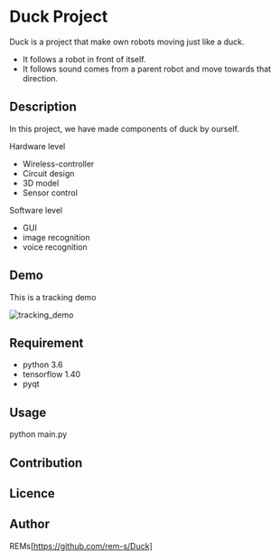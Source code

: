 # Duck Project

Duck is a project that make own robots moving just like a duck.

- It follows a robot in front of itself.
- It follows sound comes from a parent robot and move towards that direction.

## Description

In this project, we have made components of duck by ourself.

Hardware level

- Wireless-controller
- Circuit design
- 3D model
- Sensor control
  
Software level

- GUI
- image recognition
- voice recognition

## Demo

This is a tracking demo

![tracking_demo](https://user-images.githubusercontent.com/47913469/92476878-9ae51f80-f21a-11ea-8046-ca05b53445c4.gif)

## Requirement

- python 3.6
- tensorflow 1.40
- pyqt

## Usage

python main.py

## Contribution

## Licence

## Author

REMs[https://github.com/rem-s/Duck]
